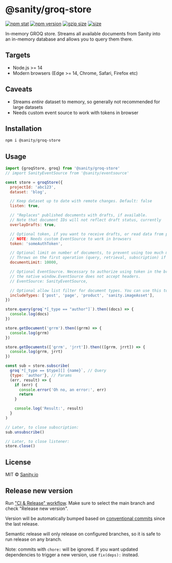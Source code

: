 # @sanity/groq-store

[![npm stat](https://img.shields.io/npm/dm/@sanity/groq-store.svg?style=flat-square)](https://npm-stat.com/charts.html?package=@sanity/groq-store)
[![npm version](https://img.shields.io/npm/v/@sanity/groq-store.svg?style=flat-square)](https://www.npmjs.com/package/@sanity/groq-store)
[![gzip size][gzip-badge]][bundlephobia]
[![size][size-badge]][bundlephobia]

In-memory GROQ store. Streams all available documents from Sanity into an in-memory database and allows you to query them there.

## Targets

- Node.js >= 14
- Modern browsers (Edge >= 14, Chrome, Safari, Firefox etc)

## Caveats

- Streams _entire_ dataset to memory, so generally not recommended for large datasets
- Needs custom event source to work with tokens in browser

## Installation

```bash
npm i @sanity/groq-store
```

## Usage

```js
import {groqStore, groq} from '@sanity/groq-store'
// import SanityEventSource from '@sanity/eventsource'

const store = groqStore({
  projectId: 'abc123',
  dataset: 'blog',

  // Keep dataset up to date with remote changes. Default: false
  listen: true,

  // "Replaces" published documents with drafts, if available.
  // Note that document IDs will not reflect draft status, currently
  overlayDrafts: true,

  // Optional token, if you want to receive drafts, or read data from private datasets
  // NOTE: Needs custom EventSource to work in browsers
  token: 'someAuthToken',

  // Optional limit on number of documents, to prevent using too much memory unexpectedly
  // Throws on the first operation (query, retrieval, subscription) if reaching this limit.
  documentLimit: 10000,

  // Optional EventSource. Necessary to authorize using token in the browser, since
  // the native window.EventSource does not accept headers.
  // EventSource: SanityEventSource,

  // Optional allow list filter for document types. You can use this to limit the amount of documents by declaring the types you want to sync. Note that since you're fetching a subset of your dataset, queries that works against your Content Lake might not work against the local groq-store.
  includeTypes: ['post', 'page', 'product', 'sanity.imageAsset'],
})

store.query(groq`*[_type == "author"]`).then((docs) => {
  console.log(docs)
})

store.getDocument('grrm').then((grrm) => {
  console.log(grrm)
})

store.getDocuments(['grrm', 'jrrt']).then(([grrm, jrrt]) => {
  console.log(grrm, jrrt)
})

const sub = store.subscribe(
  groq`*[_type == $type][] {name}`, // Query
  {type: 'author'}, // Params
  (err, result) => {
    if (err) {
      console.error('Oh no, an error:', err)
      return
    }

    console.log('Result:', result)
  }
)

// Later, to close subscription:
sub.unsubscribe()

// Later, to close listener:
store.close()
```

## License

MIT © [Sanity.io](https://www.sanity.io/)

## Release new version

Run ["CI & Release" workflow](https://github.com/sanity-io/groq-store/actions).
Make sure to select the main branch and check "Release new version".

Version will be automatically bumped based on [conventional commits](https://www.conventionalcommits.org/en/v1.0.0/) since the last release.

Semantic release will only release on configured branches, so it is safe to run release on any branch.

Note: commits with `chore:` will be ignored. If you want updated dependencies to trigger
a new version, use `fix(deps):` instead.

[gzip-badge]: https://img.shields.io/bundlephobia/minzip/@sanity/groq-store?label=gzip%20size&style=flat-square
[size-badge]: https://img.shields.io/bundlephobia/min/@sanity/groq-store?label=size&style=flat-square
[bundlephobia]: https://bundlephobia.com/package/@sanity/groq-store

